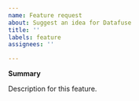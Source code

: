 ```yaml
---
name: Feature request
about: Suggest an idea for Datafuse
title: ''
labels: feature
assignees: ''

---
```


**Summary**

Description for this feature.
